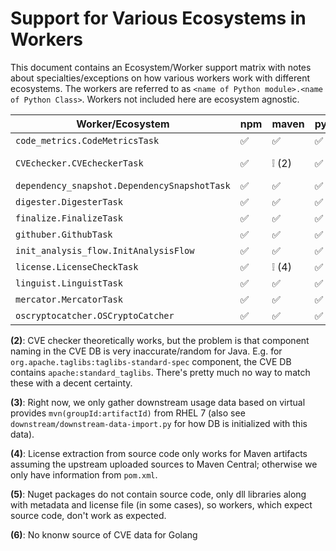 # Support for Various Ecosystems in Workers

This document contains an Ecosystem/Worker support matrix with notes about specialties/exceptions on how various workers work with different ecosystems.
The workers are referred to as `<name of Python module>.<name of Python Class>`.
Workers not included here are ecosystem agnostic.

| Worker/Ecosystem                             | npm                                | maven                              | pypi                               | nuget                              | go                                 |
|----------------------------------------------|------------------------------------|------------------------------------|------------------------------------|------------------------------------|------------------------------------|
| `code_metrics.CodeMetricsTask`               | :white_check_mark:                 | :white_check_mark:                 | :white_check_mark:                 | :grey_exclamation:  (5)            | :negative_squared_cross_mark:
| `CVEchecker.CVEcheckerTask`                  | :white_check_mark:                 | :grey_exclamation:  (2)            | :white_check_mark:                 | :white_check_mark:                 | :negative_squared_cross_mark: (6)
| `dependency_snapshot.DependencySnapshotTask` | :white_check_mark:                 | :white_check_mark:                 | :white_check_mark:                 | :white_check_mark:                 | :white_check_mark:
| `digester.DigesterTask`                      | :white_check_mark:                 | :white_check_mark:                 | :white_check_mark:                 | :white_check_mark:                 | :white_check_mark:
| `finalize.FinalizeTask`                      | :white_check_mark:                 | :white_check_mark:                 | :white_check_mark:                 | :white_check_mark:                 | :white_check_mark:
| `githuber.GithubTask`                        | :white_check_mark:                 | :white_check_mark:                 | :white_check_mark:                 | :white_check_mark:                 | :white_check_mark:
| `init_analysis_flow.InitAnalysisFlow`        | :white_check_mark:                 | :white_check_mark:                 | :white_check_mark:                 | :white_check_mark:                 | :white_check_mark:
| `license.LicenseCheckTask`                   | :white_check_mark:                 | :grey_exclamation:  (4)            | :white_check_mark:                 | :grey_exclamation:  (5)            | :white_check_mark:
| `linguist.LinguistTask`                      | :white_check_mark:                 | :white_check_mark:                 | :white_check_mark:                 | :grey_exclamation:  (5)            | :grey_question:
| `mercator.MercatorTask`                      | :white_check_mark:                 | :white_check_mark:                 | :white_check_mark:                 | :white_check_mark:                 | :white_check_mark:
| `oscryptocatcher.OSCryptoCatcher`            | :white_check_mark:                 | :white_check_mark:                 | :white_check_mark:                 | :grey_question:                    | :grey_question:


**(2)**: CVE checker theoretically works, but the problem is that component naming in the CVE DB is very inaccurate/random for Java. E.g. for `org.apache.taglibs:taglibs-standard-spec` component, the CVE DB contains `apache:standard_taglibs`. There's pretty much no way to match these with a decent certainty.

**(3)**: Right now, we only gather downstream usage data based on virtual provides `mvn(groupId:artifactId)` from RHEL 7 (also see `downstream/downstream-data-import.py` for how DB is initialized with this data).

**(4)**: License extraction from source code only works for Maven artifacts assuming the upstream uploaded sources to Maven Central; otherwise we only have information from `pom.xml`.

**(5)**: Nuget packages do not contain source code, only dll libraries along with metadata and license file (in some cases), so workers, which expect source code, don't work as expected.

**(6)**: No knonw source of CVE data for Golang
